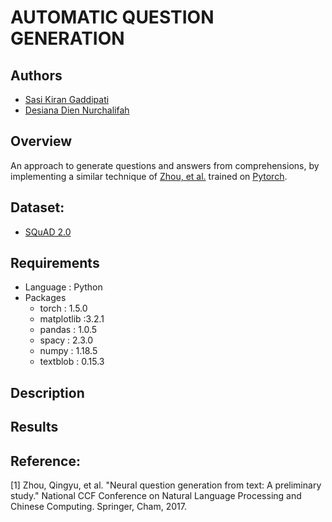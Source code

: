# AUTOMATIC QUESTION GENERATION

## Authors
  - [Sasi Kiran Gaddipati](https://github.com/gsasikiran)
  - [Desiana Dien Nurchalifah](https://github.com/desinurch)

## Overview

  An approach to generate questions and answers from comprehensions, by implementing a similar technique of [Zhou, et al.](https://arxiv.org/pdf/1704.01792.pdf) trained on [Pytorch](https://pytorch.org/).
 
 ## Dataset: 
  - [SQuAD 2.0](https://rajpurkar.github.io/SQuAD-explorer/)
  
 
 ## Requirements
  - Language : Python
  - Packages
    - torch : 1.5.0
    - matplotlib :3.2.1
    - pandas : 1.0.5
    - spacy : 2.3.0
    - numpy : 1.18.5
    - textblob : 0.15.3
 
 ## Description
 
 
 ## Results
 
 
 ## Reference:
 [1] Zhou, Qingyu, et al. "Neural question generation from text: A preliminary study." National CCF Conference on Natural Language Processing and Chinese Computing. Springer, Cham, 2017.
 
 
  
 
  
